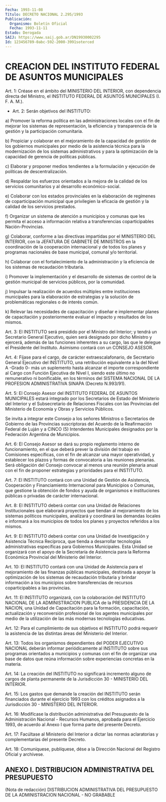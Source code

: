 ```yaml
---
Fecha: 1993-11-08
Título: DECRETO NACIONAL 2.295/1993
Publicación:
  Organismo: Boletín Oficial
  Fecha: 1993-11-11
Estado: Derogada
SAIJ: https://www.saij.gob.ar/DN19930002295
Id: 123456789-0abc-592-2000-3991soterced
---
```

# CREACION DEL INSTITUTO FEDERAL DE ASUNTOS MUNICIPALES

<a id="1"></a>
Art.  1:  Créase en el ámbito del MINISTERIO DEL INTERIOR, con dependencia directa  del  Ministro, el INSTITUTO FEDERAL DE ASUNTOS MUNICIPALES (I. F. A. M.).

<a id="2"></a>
* Art. 2: Serán objetivos del INSTITUTO:

a)  Promover  la  reforma política en las administraciones locales con  el  fin  de  mejorar    los  sistemas  de  representación,  la eficiencia  y  transparencia  de  la  gestión  y  la  participación comunitaria.

b) Propiciar y colaborar en el  mejoramiento  de  la  capacidad de gestión  de  los  gobiernos  municipales por medio de la asistencia técnica para la modernización  de  los  sistemas  administrativos y para  la  optimización  de  la  capacidad de gerencia de  políticas públicas.

c)  Elaborar  y  proponer medios tendientes  a  la  formulación  y ejecución de políticas de descentralización.

d) Respaldar los esfuerzos  orientados  a  la mejora de la calidad de  los  servicios  comunitarios y al desarrollo  económico-social.

e) Colaborar con los  estados  provinciales  en  la elaboración de regímenes de coparticipación municipal que privilegien  la eficacia de    gestión  y  la  calidad  de  los  servicios  prestados.

f)  Organizar  un  sistema  de atención a municipios y comunas que les  permita  el  acceso a información  relativa  a  transferencias coparticipables Nación-Provincias.

g) Colaborar, conforme a las directivas impartidas por el MINISTERIO DEL INTERIOR, con la JEFATURA DE GABINETE DE MINISTROS en la coordinación de la cooperación internacional y de todos los planes y programas nacionales de base municipal, comunal y/o territorial.

h) Colaborar  con  el  fortalecimiento  de  la administración y la eficiencia  de  los  sistemas  de  recaudación  tributaria.

i) Promover la  implementación  y  el  desarrollo  de  sistemas de control  de  la gestión municipal  de servicios públicos,  por  la comunidad.

j) Impulsar la realización de acuerdos múltiples entre instituciones  municipales  para la elaboración de estrategias y la solución  de  problemáticas  regionales  o  de  interés común.

k) Relevar las necesidades de capacitación y diseñar e implementar planes de capacitación y posteriormente evaluar el impacto y resultados de los mismos.

<a id="3"></a>
Art.  3:  El  INSTITUTO  será  presidido  por  el Ministro del Interior;  y  tendrá  un  Secretario General Ejecutivo, quien  será designado por dicho Ministro  y  ejercerá,  además de las funciones inherentes  a  su  cargo,  las  que  le delegue el  Presidente  del Instituto. Asimismo contará con un CONSEJO ASESOR.

<a id="4"></a>
Art.  4: Fíjase para el cargo, de carácter extraescalafonario, de Secretario  General  Ejecutivo  del  INSTITUTO,  una retribución equivalente  a  la  del  Nivel A -Grado 0- más un suplemento  hasta alcanzar el importe correspondiente  al Cargo con Función Ejecutiva de Nivel I, siendo este último no remunerativo  ni  bonificable, en los  términos  del  SISTEMA NACIONAL DE LA PROFESION ADMINISTRATIVA SINAPA (Decreto N.993/91).

<a id="5"></a>
Art.  5:  El  Consejo  Asesor del INSTITUTO FEDERAL DE ASUNTOS MUNICIPALES estará integrado  por  los  Secretarios  de  Estado del Ministerio  del  Interior y el Subsecretario de Relaciones Fiscales con las Provincias  del  Ministerio de Economía y Obras y Servicios Públicos.

Se  invita a integrar este  Consejo  a  los  señores  Ministros  o Secretarios  de Gobierno de las Provincias suscriptoras del Acuerdo de la Reafirmación  Federal  de  Luján  y  a  CINCO (5) Intendentes Municipales designados por la Federación Argentina  de  Municipios.

<a id="6"></a>
Art. 6: El Consejo Asesor se dará su propio reglamento interno de funcionamiento,  en el que deberá prever la división del trabajo en  Comisiones específicas,  con  el  fin  de  alcanzar  una  mayor operatividad,  y  establecer  los plazos y formas de convocatoria a las reuniones plenarias. Será obligación  del  Consejo  convocar al menos una reunión plenaria anual con el fin de proponer estrategias y prioridades para el INSTITUTO.

<a id="7"></a>
Art.  7:  El  INSTITUTO  contará  con una Unidad de Gestión de Asistencia,  Cooperación  y  Financiamiento    Internacional   para Municipios  o  Comunas, que gestione la obtención de fondos y ayuda de organismos e  instituciones  públicas  o  privadas  de  carácter internacional.

<a id="8"></a>
Art. 8: El INSTITUTO deberá contar con una Unidad de Relaciones Institucionales que elaborará proyectos que tiendan al mejoramiento  de  los  sistemas  políticos municipales, analizará y coordinará las demandas locales e  informará  a  los  municipios de todos los planes y proyectos referidos a los mismos.

<a id="9"></a>
Art. 9: El INSTITUTO deberá contar con una Unidad de Investigación    y  Asistencia  Técnica  Recíproca,  que  tienda  a desarrollar tecnologías  administrativas específicas para Gobiernos Municipales.  Esta  Unidad  se   organizará  con  el  apoyo  de  la Secretaría de Asistencia para la  Reforma  Económica Provincial del Ministerio del Interior.

<a id="10"></a>
Art. 10: El INSTITUTO contará con una Unidad de Asistencia para el mejoramiento  de  las finanzas públicas municipales, destinada a apoyar la optimización  de los sistemas de recaudación tributaria y brindar  información  a  los  municipios  sobre  transferencias  de recursos coparticipables a las provincias.

<a id="11"></a>
Art.  11:  El  INSTITUTO  organizará,  con la colaboración del INSTITUTO NACIONAL DE LA ADMINISTRACION PUBLICA  de  la PRESIDENCIA DE  LA  NACION,  una  Unidad  de  Capacitación  para  la formación, capacitación,  actualización  y  reconversión  profesional  de  los agentes  municipales  por  medio  de  la  utilización  de  las  más modernas tecnologías educativas.

<a id="12"></a>
Art.  12:  Para  el cumplimiento de sus objetivos el INSTITUTO podrá requerir la asistencia  de las distintas áreas del Ministerio del Interior.

<a id="13"></a>
Art. 13: Todos los organismos dependientes del PODER EJECUTIVO NACIONAL  deberán  informar  periódicamente  al INSTITUTO sobre sus programas  orientados  a  municipios  y  comunas  con   el  fin  de organizar una base de datos que reúna información sobre experiencias concretas en la materia.

<a id="14"></a>
Art.  14:  La creación del INSTITUTO no significará incremento alguno de cargos  de  planta  permanente  de  la  Jurisdicción 30 - MINISTERIO DEL INTERIOR.

<a id="15"></a>
Art. 15: Los gastos que demande la creación del INSTITUTO serán financiados  durante el ejercicio 1993 con los créditos asignados a la Jurisdicción 30 - MINISTERIO DEL INTERIOR.

<a id="16"></a>
Art.  16:  Modifícase  la  distribución  administrativa  del Presupuesto  de  la  Administración  Nacional  -  Recursos Humanos, aprobada para el Ejercicio 1993, de acuerdo al Anexo  I  que  forma parte del presente Decreto.

<a id="17"></a>
Art.  17:  Facúltase  al  Ministerio del Interior a dictar las normas  aclaratorias  y  complementarias    del  presente  Decreto.

<a id="18"></a>
Art. 18: Comuníquese, publíquese, dése a la Dirección Nacional del Registro Oficial y archívese.

## ANEXO I. DISTRIBUCION ADMINISTRATIVA DEL PRESUPUESTO

(Nota  de redacción) DISTRIBUCION ADMINISTRATIVA DEL PRESUPUESTO DE LA ADMINISTRACION NACIONAL - NO GRABABLE